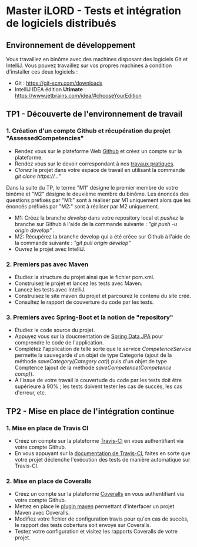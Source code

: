 # Master iLORD - Tests et intégration de logiciels distribués 

## Environnement de développement
Vous travaillez en binôme avec des machines disposant des logiciels Git et IntelliJ.
Vous pouvez travaillez sur vos propres machines à condition d'installer ces deux logiciels :

- Git : https://git-scm.com/downloads
- IntelliJ IDEA édition **Utimate** : https://www.jetbrains.com/idea/#chooseYourEdition
 
## TP1 - Découverte de l'environnement de travail

### 1. Création d'un compte Github et récupération du projet "AssessedCompetencies"

- Rendez vous sur le plateforme Web [Github](https://github.com/) et créez un compte sur la plateforme.
- Rendez vous sur le devoir correspondant à nos [travaux pratiques](https://classroom.github.com/group-assignment-invitations/c40767b41493090001d29c1b93c8c4f3).
- *Clonez* le projet dans votre espace de travail en utilisant la commande *git clone https://..."*

Dans la suite du TP, le terme "M1" désigne le premier membre de votre binôme et "M2" désigne le deuxième membre du binôme. Les énoncés des 
questions préfixés par "M1:" sont à réaliser par M1 uniquement alors que les énoncés préfixés par "M2:" sont à réaliser par M2 uniquement.

- M1: Créez la branche *develop* dans votre repository local et *pushez* la branche sur Github à l'aide de la commande suivante :
*"git push -u origin develop"* . 
- M2: Récupérez la branche develop qui a été créee sur Github à l'aide de la commande suivante : *"git pull origin develop"*
- Ouvrez le projet avec IntelliJ.

### 2. Premiers pas avec Maven

- Étudiez la structure du projet ainsi que le fichier pom.xml.
- Construisez le projet et lancez les tests avec Maven.
- Lancez les tests avec IntelliJ.
- Construisez le site maven du projet et parcourez le contenu du site créé.
- Consultez le rapport de couverture du code par les tests.

### 3. Premiers avec Spring-Boot et la notion de "repository"

- Étudiez le code source du projet.
- Appuyez vous sur la doucmentation de [Spring Data JPA](http://docs.spring.io/spring-data/jpa/docs/1.11.0.M1/reference/html/) pour comprendre le code de l'application.
- Complétez l'application de telle sorte que le service *CompetenceService* permette la sauvegarde d'un objet de type Categorie (ajout de la méthode *saveCategory(Category cat)*) puis d'un objet de type Comptence (ajout de la méthode *saveCompetence(Competence comp)*).
- À l'issue de votre travail la couvertude du code par les tests doit être supérieure à 90% ; les tests doivent tester les cas de succès, les cas d'erreur, etc.

## TP2 - Mise en place de l'intégration continue

### 1. Mise en place de Travis CI

- Créez un compte sur la plateforme [Travis-CI](https://travis-ci.org/) en vous authentifiant via votre compte Github.
- En vous appuyant sur la [documentation de Travis-CI](https://docs.travis-ci.com/), faites en sorte que votre projet déclenche
l'exécution des tests de manière automatique sur Travis-CI.

### 2. Mise en place de Coveralls

- Créez un compte sur la plateforme [Coveralls](https://coveralls.io/) en vous authentifiant via votre compte Github.
- Mettez en place le [plugin maven](https://github.com/trautonen/coveralls-maven-plugin) permettant d'interfacer un projet Maven avec Coveralls.
- Modifiez votre fichier de configuration travis pour qu'en cas de succès, le rapport des tests cobertura soit envoyé sur Coveralls.
- Testez votre configuration et visitez les rapports Coveralls de votre projet.